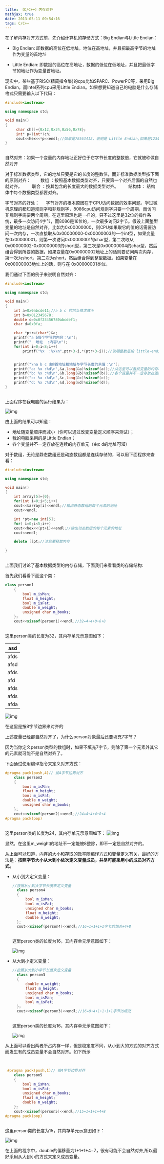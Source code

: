 ```yaml
---
title: 【C/C++】内存对齐
mathjax: true
date: 2013-05-11 09:54:16
tags: C/C++
---
```






在了解内存对齐方式前，先介绍计算机的存储方式：Big Endian与Little Endian：

-  Big Endian:  即数据的高位在低地址，地位在高地址，并且把最高字节的地址作为变量的首地址
-  Little Endian: 即数据的高位在高地址，数据的低位在低地址，并且把最低字节的地址作为变量首地址。

   <!--more-->

现实中，某些基于RISC(精简指令集)的cpu比如SPARC、PowerPC等，采用Big Endian，而Intel系列cpu采用Little Endian。如果想要知道自己的电脑是什么存储格式只需要输入以下代码： 

```cpp
#include<iostream>

using namespace std;

void main()
{
	 char ch[]={0x12,0x34,0x56,0x78};
	 int* p=(int*)ch;
	 cout<<hex<<*p<<endl;//如果是78563412，说明是 Little Endian,如果是12345678，则是Big Endian
}
```

![点击并拖拽以移动](data:image/gif;base64,R0lGODlhAQABAPABAP///wAAACH5BAEKAAAALAAAAAABAAEAAAICRAEAOw==)

​    自然对齐：如果一个变量的内存地址正好位于它字节长度的整数倍，它就被称做自然对齐

​    对于标准数据类型，它的地址只要是它的长度的整数倍，而非标准数据类型按下面的原则对齐：
　　数组 ：按照基本数据类型对齐，只要第一个对齐后面的自然也就对齐。 
　　联合 ：按其包含的长度最大的数据类型对齐。 
　　结构体： 结构体中每个数据类型都要对齐。     

字节对齐的好处：
　  字节对齐的根本原因在于CPU访问数据的效率问题。学过微机原理的都知道规则字和非规则字，8086cpu访问规则字只要一个周期，而访问非规则字需要两个周期。在这里原理也是一样的，只不过这里是32位的操作系统，最多一次访问4字节，而8086是16位的，一次最多访问2字节。假设上面整型变量的地址是自然对齐，比如为0x00000000，则CPU如果取它的值的话需要访问一次内存，一次直接取从0x00000000-0x00000003的一个int型，如果变量在0x00000001，则第一次访问0x00000001的char型，第二次取从0x00000002-0x00000003的short型，第三次是0x00000004的char型，然后组合得到所要的数据，如果变量在0x00000002地址上的话则要访问两次内存，第一次为short，第二次为short，然后组合得到整型数据。如果变量在0x00000003地址上的话，则与在 0x00000001类似。 



 我们通过下面的例子来说明自然对齐：

```cpp
#include<iostream>

using namespace std;

void main()
{
	int a=0x0abcde11;//a b c 的地址依次减小
	int b=0x012345678;
	double c=0x0f23456789abcdef1;
    char d=0x0fa;

   	char *ptr=(char*)&a;
    printf("a b每个字节的内容：\n");
	printf("  地址  :内容\n");
	for(int i=0;i<8;i++)
		printf("%x  :%x\n",ptr+3-i,*(ptr+3-i));//说明整数是按 little-endian存储的


    printf("\na b c d的首地址和地址与字节长度的余值：\n");
	printf("a: %x :%d\n",&a,long(&a)%sizeof(a));//从这里可以看成变量的内存地址按变量顺序递减的 
	printf("b: %x :%d\n",&b,long(&b)%sizeof(b));//各个变量并不一定存放在连续的内存单元
	printf("c: %x :%d\n",&c,long(&c)%sizeof(c));
	printf("d: %x :%d\n",&d,long(&d)%sizeof(d));
}
```

![点击并拖拽以移动](data:image/gif;base64,R0lGODlhAQABAPABAP///wAAACH5BAEKAAAALAAAAAABAAEAAAICRAEAOw==)

上面程序在我电脑的运行结果为：



![img](https://img-blog.csdn.net/20130511103156346)![点击并拖拽以移动](data:image/gif;base64,R0lGODlhAQABAPABAP///wAAACH5BAEKAAAALAAAAAABAAEAAAICRAEAOw==)

由上面的结果可以知道：

- 地址随变量顺序而减小（你可以通过改变变量定义顺序来测试）；
- 我的电脑采用的是Little Endian；
- 各个变量并不一定存放在连续的内存单元（由c d的地址可知）



对于数组，无论是静态数组还是动态数组都是连续存储的，可以用下面程序来查看：

```cpp
#include<iostream>

using namespace std;

void main()
{
    int array[5]={0};
	for(int i=0;i<5;i++)
	cout<<&array[i]<<endl;//输出静态数组的每个元素的地址
    cout<<endl;

	int *pt=new int[5];
	for( i=0;i<5;i++)
	cout<<hex<<(pt+i)<<endl;//输出动态数组的每个元素的地址
    cout<<endl;

	delete []pt;//注意要释放内存
    
}
```

![点击并拖拽以移动](data:image/gif;base64,R0lGODlhAQABAPABAP///wAAACH5BAEKAAAALAAAAAABAAEAAAICRAEAOw==)

  上面我们讨论了基本数据类型的内存存储，下面我们来看看类的存储结构:

首先我们看看下面这个类：



```cpp
class person1
	{
		bool m_isMan;
		float m_height;
		bool m_isFat;
		double m_weight;
		unsigned char m_books;
	};
	cout<<sizeof(person1)<<endl;//32=4+4+8+8+8
```

![点击并拖拽以移动](data:image/gif;base64,R0lGODlhAQABAPABAP///wAAACH5BAEKAAAALAAAAAABAAEAAAICRAEAOw==)

这里person类的长度为32，其内存单元示意图如下：



|  asd  |
| ---- |
| afds |
| afsd |
| afds |
| afd |
| afds |
| afds |
| afda |



![img](https://img-blog.csdn.net/20130511111949351)![点击并拖拽以移动](data:image/gif;base64,R0lGODlhAQABAPABAP///wAAACH5BAEKAAAALAAAAAABAAEAAAICRAEAOw==)

在这里是按8字节边界来对齐的

上述变量已经都自然对齐了，为什么person对象最后还要填充7字节？

因为当你定义person类型的数组时，如果不填充7字节，则除了第一个元素外其它的元素就可能不是自然对齐了。



下面通过使用编译指令来定义对齐方式：



```cpp
#pragma pack(push,4)// 按4字节边界对齐
	class person2
	{
		bool m_isMan;
		float m_height;
		bool m_isFat;
		double m_weight;
		unsigned char m_books;
	};
	cout<<sizeof(person2)<<endl;//24=4+4+4+8+4
#pragma pack(pop)	
```

![点击并拖拽以移动](data:image/gif;base64,R0lGODlhAQABAPABAP///wAAACH5BAEKAAAALAAAAAABAAEAAAICRAEAOw==)

这里person类的长度为24，其内存单元示意图如下：
![img](https://img-blog.csdn.net/20130511113041646)![点击并拖拽以移动](data:image/gif;base64,R0lGODlhAQABAPABAP///wAAACH5BAEKAAAALAAAAAABAAEAAAICRAEAOw==)​



显然，在这里m_weight的地址不一定能被8整除，即不一定是自然对齐的。

从上面可以知道，内存的大小和存取的效率随编译方式和变量定义有关，最好的方法是：**按照字节大小从大到小依次定义变量成员，并尽可能采用小的成员对齐方式。**



- 从小到大定义变量：

  ```cpp
  //按照从小到大字节长度来定义变量
  	class person4
  	{
  		bool m_isMan;
  		bool m_isFat;
  		unsigned char m_books;
  		float m_height;
  		double m_weight;
  	};
  	cout<<sizeof(person4)<<endl;//16=1+1+1+1字节的填充+4+8
  ```

  ![点击并拖拽以移动](data:image/gif;base64,R0lGODlhAQABAPABAP///wAAACH5BAEKAAAALAAAAAABAAEAAAICRAEAOw==)

  这里person类的长度为16，其内存单元示意图如下：

  ![img](https://img-blog.csdn.net/20130511115013573)![点击并拖拽以移动](data:image/gif;base64,R0lGODlhAQABAPABAP///wAAACH5BAEKAAAALAAAAAABAAEAAAICRAEAOw==)

- 从大到小定义变量：

  ```cpp
  //按照从大到小字节长度来定义变量
  	class person3
  	{
  		double m_weight;
  		float m_height;
  		unsigned char m_books;
  		bool m_isMan;
  		bool m_isFat;
  	};
  	cout<<sizeof(person3)<<endl;//16=8+4+1+1+1+1字节的填充
  ```

  ![点击并拖拽以移动](data:image/gif;base64,R0lGODlhAQABAPABAP///wAAACH5BAEKAAAALAAAAAABAAEAAAICRAEAOw==)

  这里person类的长度为16，其内存单元示意图如下：

  ![img](https://img-blog.csdn.net/20130511115206273)![点击并拖拽以移动](data:image/gif;base64,R0lGODlhAQABAPABAP///wAAACH5BAEKAAAALAAAAAABAAEAAAICRAEAOw==)



​     从上面可以看出两者所占内存一样，但是稳定度不同，从小到大的方式的对齐方式而发生有的成员变量不会自然对齐。如下所示

​     

```cpp
 #pragma pack(push,1)// 按4字节边界对齐
	class person5
	{
		bool m_isMan;
		bool m_isFat;
		unsigned char m_books;
 		float m_height;
  		double m_weight;
	};
	cout<<sizeof(person5)<<endl;//15=1+1+1+4+8
#pragma pack(pop)
```

![点击并拖拽以移动](data:image/gif;base64,R0lGODlhAQABAPABAP///wAAACH5BAEKAAAALAAAAAABAAEAAAICRAEAOw==)

这里person类的长度为15，其内存单元示意图如下：     

  ![img](https://img-blog.csdn.net/20130511115258503)![点击并拖拽以移动](data:image/gif;base64,R0lGODlhAQABAPABAP///wAAACH5BAEKAAAALAAAAAABAAEAAAICRAEAOw==)

在上面的程序中，double的偏移量为1+1+1+4=7，很有可能不会自然对齐,所以最好采用从大到小的方式来定义成员变量。









​        